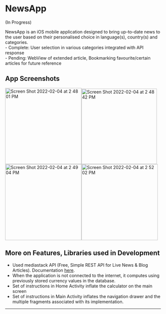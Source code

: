 
# NewsApp
(In Progress)

NewsApp is an iOS mobile application designed to bring up-to-date news to the user based on their personalised choice in language(s), country(s) and categories.
<br/> - Complete: User selection in various categories integrated with API response
<br> - Pending: WebView of extended article, Bookmarking favourite/certain articles for future reference

## App Screenshots

<img width="247" alt="Screen Shot 2022-02-04 at 2 48 01 PM" src="https://user-images.githubusercontent.com/82283086/152594185-04befab7-f3fb-473c-be77-4140d40ec384.png"><img width="244.3" alt="Screen Shot 2022-02-04 at 2 48 42 PM" src="https://user-images.githubusercontent.com/82283086/152594188-3bb8f460-3815-49de-8e00-70b4094fcdf6.png"><img width="247" alt="Screen Shot 2022-02-04 at 2 49 04 PM" src="https://user-images.githubusercontent.com/82283086/152594191-13a64b68-afa4-4788-a3f0-a87a300e2cb4.png"><img width="247" alt="Screen Shot 2022-02-04 at 2 52 02 PM" src="https://user-images.githubusercontent.com/82283086/152594192-ce0e8035-9ad5-47da-9591-12ec3ebea18f.png">

## More on Features, Libraries used in Development

* Used mediastack API (Free, Simple REST API for Live News & Blog Articles). Documentation [here](https://mediastack.com).
* When the application is not connected to the internet, it computes using previously stored currency values in the database. 
* Set of instructions in Home Activity inflate the calculator on the main screen
* Set of instructions in Main Activity inflates the navigation drawer and the multiple fragments associated with its implementation. 
___
